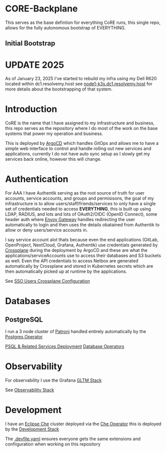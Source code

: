 # CORE-Backplane

This serves as the base defintion for everything CoRE runs, this single repo, allows for the fully autonomous bootstrap of EVERYTHING.


## Initial Bootstrap


# UPDATE 2025

As of January 23, 2025 I've started to rebuild my infra using my Dell R620 located within dc1.resolvemy.host see [node1-k3s.dc1.resolvemy.host](https://github.com/K-FOSS/node1-k3s.dc1.resolvemy.host) for more details about the bootstrapping of that system.




# Introduction

CoRE is the name that I have assigned to my infrastructure and business, this repo serves as the repository where I do most of the work on the base systems that power my operation and business.


This is deployed by [ArgoCD](./ArgoCD/) which handles GitOps and allows me to have a simple web interface to control and handle rolling out new services and applications, currently I do not have auto sync setup as I slowly get my services back online, however this will change.


# Authentication

For AAA I have Authentik serving as the root source of truth for user accounts, service accounts, and groups and permisisons, the goal of my infrastructure is to allow users/staff/friends/services to only have a single set of credentials needed to access **EVERYTHING**, this is built up using LDAP, RADIUS, and lots and lots of OAuth2/OIDC (OpenID Connect), some header auth where [Envoy Gateway](https://github.com/envoyproxy/gateway) handles redirecting the user automatically to login and then uses the details obatained from Authentik to allow or deny users/service accounts in.

I say service account alot thats because even the end applications (GitLab, OpenProject, NextCloud, Grafana, Authentik) use credentials generated by [Crossplane](./Operations/Crossplane/) during the deployment by ArgoCD and these are what the applications/serviceAccounts use to access their databases and S3 buckets as well. Even the API credentials to access Netbox are generated automatically by Crossplane and stored in Kubernetes secrets which are then automatically picked up at runtime by the applications.


See [SSO Users Crossplane Configuration](./Operations/SSO/User/)

# Databases

## PostgreSQL

I run a 3 node cluster of [Patroni](https://github.com/patroni/patroni) handled entirely automatically by the [Postgres Operator](https://github.com/zalando/postgres-operator)

[PSQL & Related Services Deployment](./Databases/PSQL/)
[Database Operators](./Databases/Operator/)


# Observability

For observability I use the Grafana [GLTM Stack](https://grafana.com/go/webinar/getting-started-with-grafana-lgtm-stack/) 

See [Observability Stack](./Observability/)


# Development

I have an [Eclipse Che](https://eclipse.dev/che/) cluster deployed via the [Che Operator](./IDE/Che/) this is deployed by the [Development Stack](./Development/)


The [.devfile.yaml](./.devfile.yaml) ensures everyone gets the same extensions and confiiguration when working on this repository